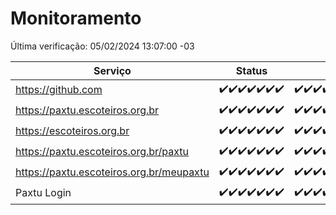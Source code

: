 # Monitoramento

Última verificação: 05/02/2024 13:07:00 -03

|Serviço|Status|Últimas 24h|
|---|---|---|
|https://github.com|<span title="2024-01-29: OK=24">✔️</span><span title="2024-01-30: OK=24">✔️</span><span title="2024-01-31: OK=24">✔️</span><span title="2024-02-01: OK=24">✔️</span><span title="2024-02-02: OK=24">✔️</span><span title="2024-02-03: OK=24">✔️</span><span title="2024-02-04: OK=17">✔️</span>|<span title="04/02/2024 14:03:00 -03 : 200">✔️</span><span title="04/02/2024 15:07:00 -03 : 200">✔️</span><span title="04/02/2024 16:05:00 -03 : 200">✔️</span><span title="04/02/2024 17:05:00 -03 : 200">✔️</span><span title="04/02/2024 18:03:00 -03 : 200">✔️</span><span title="04/02/2024 19:04:00 -03 : 200">✔️</span><span title="04/02/2024 20:05:00 -03 : 200">✔️</span><span title="04/02/2024 21:31:00 -03 : 200">✔️</span><span title="04/02/2024 22:42:00 -03 : 200">✔️</span><span title="04/02/2024 23:20:00 -03 : 200">✔️</span><span title="05/02/2024 00:07:00 -03 : 200">✔️</span><span title="05/02/2024 01:07:00 -03 : 200">✔️</span><span title="05/02/2024 02:06:00 -03 : 200">✔️</span><span title="05/02/2024 03:08:00 -03 : 200">✔️</span><span title="05/02/2024 04:07:00 -03 : 200">✔️</span><span title="05/02/2024 05:08:00 -03 : 200">✔️</span><span title="05/02/2024 06:06:00 -03 : 200">✔️</span><span title="05/02/2024 07:07:00 -03 : 200">✔️</span><span title="05/02/2024 08:03:00 -03 : 200">✔️</span><span title="05/02/2024 09:10:00 -03 : 200">✔️</span><span title="05/02/2024 10:05:00 -03 : 200">✔️</span><span title="05/02/2024 11:05:00 -03 : 200">✔️</span><span title="05/02/2024 12:06:00 -03 : 200">✔️</span><span title="05/02/2024 13:07:00 -03 : 200">✔️</span>|
|https://paxtu.escoteiros.org.br|<span title="2024-01-29: OK=24">✔️</span><span title="2024-01-30: OK=24">✔️</span><span title="2024-01-31: OK=24">✔️</span><span title="2024-02-01: OK=24">✔️</span><span title="2024-02-02: OK=24">✔️</span><span title="2024-02-03: OK=24">✔️</span><span title="2024-02-04: OK=17">✔️</span>|<span title="04/02/2024 14:03:00 -03 : 200">✔️</span><span title="04/02/2024 15:07:00 -03 : 200">✔️</span><span title="04/02/2024 16:05:00 -03 : 200">✔️</span><span title="04/02/2024 17:05:00 -03 : 200">✔️</span><span title="04/02/2024 18:03:00 -03 : 200">✔️</span><span title="04/02/2024 19:04:00 -03 : 200">✔️</span><span title="04/02/2024 20:05:00 -03 : 200">✔️</span><span title="04/02/2024 21:31:00 -03 : 200">✔️</span><span title="04/02/2024 22:42:00 -03 : 200">✔️</span><span title="04/02/2024 23:20:00 -03 : 200">✔️</span><span title="05/02/2024 00:07:00 -03 : 200">✔️</span><span title="05/02/2024 01:07:00 -03 : 200">✔️</span><span title="05/02/2024 02:06:00 -03 : 200">✔️</span><span title="05/02/2024 03:08:00 -03 : 200">✔️</span><span title="05/02/2024 04:07:00 -03 : 200">✔️</span><span title="05/02/2024 05:08:00 -03 : 200">✔️</span><span title="05/02/2024 06:06:00 -03 : 200">✔️</span><span title="05/02/2024 07:07:00 -03 : 200">✔️</span><span title="05/02/2024 08:03:00 -03 : 200">✔️</span><span title="05/02/2024 09:10:00 -03 : 200">✔️</span><span title="05/02/2024 10:05:00 -03 : 200">✔️</span><span title="05/02/2024 11:05:00 -03 : 200">✔️</span><span title="05/02/2024 12:06:00 -03 : 200">✔️</span><span title="05/02/2024 13:07:00 -03 : 200">✔️</span>|
|https://escoteiros.org.br|<span title="2024-01-29: OK=24">✔️</span><span title="2024-01-30: OK=24">✔️</span><span title="2024-01-31: OK=24">✔️</span><span title="2024-02-01: OK=24">✔️</span><span title="2024-02-02: OK=24">✔️</span><span title="2024-02-03: OK=24">✔️</span><span title="2024-02-04: OK=17">✔️</span>|<span title="04/02/2024 14:03:00 -03 : 200">✔️</span><span title="04/02/2024 15:07:00 -03 : 200">✔️</span><span title="04/02/2024 16:05:00 -03 : 200">✔️</span><span title="04/02/2024 17:05:00 -03 : 200">✔️</span><span title="04/02/2024 18:03:00 -03 : 200">✔️</span><span title="04/02/2024 19:04:00 -03 : 0">❌</span><span title="04/02/2024 20:05:00 -03 : 200">✔️</span><span title="04/02/2024 21:31:00 -03 : 200">✔️</span><span title="04/02/2024 22:42:00 -03 : 200">✔️</span><span title="04/02/2024 23:20:00 -03 : 200">✔️</span><span title="05/02/2024 00:07:00 -03 : 200">✔️</span><span title="05/02/2024 01:07:00 -03 : 200">✔️</span><span title="05/02/2024 02:06:00 -03 : 200">✔️</span><span title="05/02/2024 03:08:00 -03 : 200">✔️</span><span title="05/02/2024 04:07:00 -03 : 200">✔️</span><span title="05/02/2024 05:08:00 -03 : 200">✔️</span><span title="05/02/2024 06:06:00 -03 : 200">✔️</span><span title="05/02/2024 07:07:00 -03 : 200">✔️</span><span title="05/02/2024 08:03:00 -03 : 200">✔️</span><span title="05/02/2024 09:10:00 -03 : 200">✔️</span><span title="05/02/2024 10:05:00 -03 : 200">✔️</span><span title="05/02/2024 11:05:00 -03 : 200">✔️</span><span title="05/02/2024 12:06:00 -03 : 200">✔️</span><span title="05/02/2024 13:07:00 -03 : 200">✔️</span>|
|https://paxtu.escoteiros.org.br/paxtu|<span title="2024-01-29: OK=24">✔️</span><span title="2024-01-30: OK=24">✔️</span><span title="2024-01-31: OK=24">✔️</span><span title="2024-02-01: OK=24">✔️</span><span title="2024-02-02: OK=24">✔️</span><span title="2024-02-03: OK=24">✔️</span><span title="2024-02-04: OK=17">✔️</span>|<span title="04/02/2024 14:03:00 -03 : 200">✔️</span><span title="04/02/2024 15:07:00 -03 : 200">✔️</span><span title="04/02/2024 16:05:00 -03 : 200">✔️</span><span title="04/02/2024 17:05:00 -03 : 200">✔️</span><span title="04/02/2024 18:03:00 -03 : 200">✔️</span><span title="04/02/2024 19:04:00 -03 : 200">✔️</span><span title="04/02/2024 20:05:00 -03 : 200">✔️</span><span title="04/02/2024 21:31:00 -03 : 200">✔️</span><span title="04/02/2024 22:42:00 -03 : 200">✔️</span><span title="04/02/2024 23:20:00 -03 : 200">✔️</span><span title="05/02/2024 00:07:00 -03 : 200">✔️</span><span title="05/02/2024 01:07:00 -03 : 200">✔️</span><span title="05/02/2024 02:06:00 -03 : 200">✔️</span><span title="05/02/2024 03:08:00 -03 : 200">✔️</span><span title="05/02/2024 04:07:00 -03 : 200">✔️</span><span title="05/02/2024 05:08:00 -03 : 200">✔️</span><span title="05/02/2024 06:06:00 -03 : 200">✔️</span><span title="05/02/2024 07:07:00 -03 : 200">✔️</span><span title="05/02/2024 08:03:00 -03 : 200">✔️</span><span title="05/02/2024 09:10:00 -03 : 200">✔️</span><span title="05/02/2024 10:05:00 -03 : 200">✔️</span><span title="05/02/2024 11:05:00 -03 : 200">✔️</span><span title="05/02/2024 12:06:00 -03 : 200">✔️</span><span title="05/02/2024 13:07:00 -03 : 200">✔️</span>|
|https://paxtu.escoteiros.org.br/meupaxtu|<span title="2024-01-29: OK=24">✔️</span><span title="2024-01-30: OK=24">✔️</span><span title="2024-01-31: OK=24">✔️</span><span title="2024-02-01: OK=24">✔️</span><span title="2024-02-02: OK=24">✔️</span><span title="2024-02-03: OK=24">✔️</span><span title="2024-02-04: OK=17">✔️</span>|<span title="04/02/2024 14:03:00 -03 : 200">✔️</span><span title="04/02/2024 15:07:00 -03 : 200">✔️</span><span title="04/02/2024 16:05:00 -03 : 200">✔️</span><span title="04/02/2024 17:05:00 -03 : 200">✔️</span><span title="04/02/2024 18:03:00 -03 : 200">✔️</span><span title="04/02/2024 19:04:00 -03 : 200">✔️</span><span title="04/02/2024 20:05:00 -03 : 200">✔️</span><span title="04/02/2024 21:31:00 -03 : 200">✔️</span><span title="04/02/2024 22:42:00 -03 : 200">✔️</span><span title="04/02/2024 23:20:00 -03 : 200">✔️</span><span title="05/02/2024 00:07:00 -03 : 200">✔️</span><span title="05/02/2024 01:07:00 -03 : 200">✔️</span><span title="05/02/2024 02:06:00 -03 : 200">✔️</span><span title="05/02/2024 03:08:00 -03 : 200">✔️</span><span title="05/02/2024 04:07:00 -03 : 200">✔️</span><span title="05/02/2024 05:08:00 -03 : 200">✔️</span><span title="05/02/2024 06:06:00 -03 : 200">✔️</span><span title="05/02/2024 07:07:00 -03 : 200">✔️</span><span title="05/02/2024 08:03:00 -03 : 200">✔️</span><span title="05/02/2024 09:10:00 -03 : 200">✔️</span><span title="05/02/2024 10:05:00 -03 : 200">✔️</span><span title="05/02/2024 11:05:00 -03 : 200">✔️</span><span title="05/02/2024 12:06:00 -03 : 200">✔️</span><span title="05/02/2024 13:07:00 -03 : 200">✔️</span>|
|Paxtu Login|<span title="2024-01-29: OK=24">✔️</span><span title="2024-01-30: OK=24">✔️</span><span title="2024-01-31: OK=24">✔️</span><span title="2024-02-01: OK=24">✔️</span><span title="2024-02-02: OK=24">✔️</span><span title="2024-02-03: OK=24">✔️</span><span title="2024-02-04: OK=17">✔️</span>|<span title="04/02/2024 14:03:00 -03 : 200">✔️</span><span title="04/02/2024 15:07:00 -03 : 200">✔️</span><span title="04/02/2024 16:05:00 -03 : 200">✔️</span><span title="04/02/2024 17:05:00 -03 : 200">✔️</span><span title="04/02/2024 18:03:00 -03 : 200">✔️</span><span title="04/02/2024 19:04:00 -03 : 200">✔️</span><span title="04/02/2024 20:05:00 -03 : 200">✔️</span><span title="04/02/2024 21:31:00 -03 : 200">✔️</span><span title="04/02/2024 22:42:00 -03 : 200">✔️</span><span title="04/02/2024 23:20:00 -03 : 200">✔️</span><span title="05/02/2024 00:07:00 -03 : 200">✔️</span><span title="05/02/2024 01:07:00 -03 : 200">✔️</span><span title="05/02/2024 02:06:00 -03 : 200">✔️</span><span title="05/02/2024 03:08:00 -03 : 200">✔️</span><span title="05/02/2024 04:07:00 -03 : 200">✔️</span><span title="05/02/2024 05:08:00 -03 : 200">✔️</span><span title="05/02/2024 06:06:00 -03 : 200">✔️</span><span title="05/02/2024 07:07:00 -03 : 200">✔️</span><span title="05/02/2024 08:03:00 -03 : 200">✔️</span><span title="05/02/2024 09:10:00 -03 : 200">✔️</span><span title="05/02/2024 10:05:00 -03 : 200">✔️</span><span title="05/02/2024 11:05:00 -03 : 200">✔️</span><span title="05/02/2024 12:06:00 -03 : 200">✔️</span><span title="05/02/2024 13:07:00 -03 : 200">✔️</span>|
